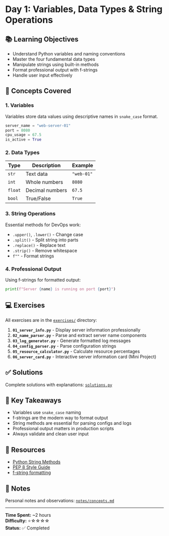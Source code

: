 # Day 1: Variables, Data Types & String Operations

## 📚 Learning Objectives

- Understand Python variables and naming conventions
- Master the four fundamental data types
- Manipulate strings using built-in methods
- Format professional output with f-strings
- Handle user input effectively

## 📖 Concepts Covered

### 1. Variables
Variables store data values using descriptive names in `snake_case` format.
```python
server_name = "web-server-01"
port = 8080
cpu_usage = 67.5
is_active = True
```

### 2. Data Types

| Type | Description | Example |
|------|-------------|---------|
| `str` | Text data | `"web-01"` |
| `int` | Whole numbers | `8080` |
| `float` | Decimal numbers | `67.5` |
| `bool` | True/False | `True` |

### 3. String Operations

Essential methods for DevOps work:
- `.upper()`, `.lower()` - Change case
- `.split()` - Split string into parts
- `.replace()` - Replace text
- `.strip()` - Remove whitespace
- `f""` - Format strings

### 4. Professional Output

Using f-strings for formatted output:
```python
print(f"Server {name} is running on port {port}")
```

## 💻 Exercises

All exercises are in the [`exercises/`](./exercises/) directory:

1. **`01_server_info.py`** - Display server information professionally
2. **`02_name_parser.py`** - Parse and extract server name components
3. **`03_log_generator.py`** - Generate formatted log messages
4. **`04_config_parser.py`** - Parse configuration strings
5. **`05_resource_calculator.py`** - Calculate resource percentages
6. **`06_server_card.py`** - Interactive server information card (Mini Project)

## ✅ Solutions

Complete solutions with explanations: [`solutions.py`](./solutions.py)

## 🎯 Key Takeaways

- Variables use `snake_case` naming
- f-strings are the modern way to format output
- String methods are essential for parsing configs and logs
- Professional output matters in production scripts
- Always validate and clean user input

## 🔗 Resources

- [Python String Methods](https://docs.python.org/3/library/stdtypes.html#string-methods)
- [PEP 8 Style Guide](https://pep8.org/)
- [f-string formatting](https://realpython.com/python-f-strings/)

## 📝 Notes

Personal notes and observations: [`notes/concepts.md`](./notes/concepts.md)

---

**Time Spent:** ~2 hours  
**Difficulty:** ⭐☆☆☆☆  
**Status:** ✅ Completed
